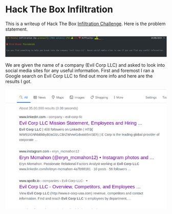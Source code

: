 <h1>Hack The Box Infiltration</h1>

This is a writeup of Hack The Box [Infiltration Challenge](https://www.hackthebox.eu/home/challenges/OSINT).
Here is the problem statement.

![Challenge Screenshot](https://github.com/R00TH4UNT/Hack-The-Box/blob/master/OSINT/Infiltration/Screenshot_2020-06-26_09-59-39.png)

We are given the name of a company (Evil Corp LLC) and asked to look into social media sites for any useful information. 
First and foremost I ran a Google search on Evil Corp LLC to find out more info and here are the results I got.

![Google search](https://github.com/R00TH4UNT/Hack-The-Box/blob/master/OSINT/Infiltration/Screenshot_2020-06-26_10-07-07.png)
